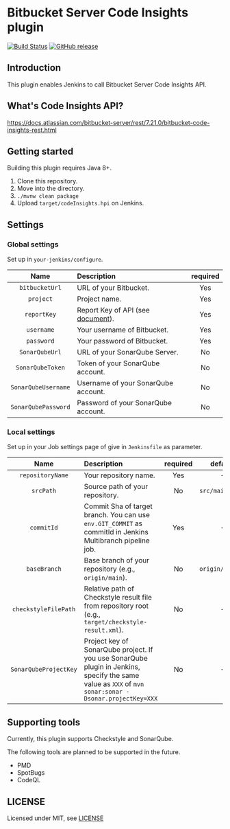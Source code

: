 # Bitbucket Server Code Insights plugin

[![Build Status](https://github.com/T45K/Bitbucket-Server-Code-Insights-plugin/actions/workflows/execute-test.yaml/badge.svg)](https://github.com/T45K/Bitbucket-Server-Code-Insights-plugin/actions/workflows/execute-test.yaml)
[![GitHub release](https://img.shields.io/github/v/release/T45K/Bitbucket-Server-Code-Insights-plugin?display_name=tag&include_prereleases)](https://github.com/T45K/Bitbucket-Server-Code-Insights-plugin/releases/latest)

## Introduction

This plugin enables Jenkins to call Bitbucket Server Code Insights API.

## What's Code Insights API?

https://docs.atlassian.com/bitbucket-server/rest/7.21.0/bitbucket-code-insights-rest.html

## Getting started

Building this plugin requires Java 8+.

1. Clone this repository.
2. Move into the directory.
3. `./mvnw clean package`
4. Upload `target/codeInsights.hpi` on Jenkins.

## Settings

### Global settings

Set up in `your-jenkins/configure`.

|        Name         | Description                                                                                                                                                                                                                                                                                                                                                                                                                                                                                  | required |
|:-------------------:|:---------------------------------------------------------------------------------------------------------------------------------------------------------------------------------------------------------------------------------------------------------------------------------------------------------------------------------------------------------------------------------------------------------------------------------------------------------------------------------------------|:--------:|
|   `bitbucketUrl`    | URL of your Bitbucket.                                                                                                                                                                                                                                                                                                                                                                                                                                                                       |   Yes    |
|      `project`      | Project name.                                                                                                                                                                                                                                                                                                                                                                                                                                                                                |   Yes    |
|     `reportKey`     | Report Key of API (see [document](https://docs.atlassian.com/bitbucket-server/rest/7.21.0/bitbucket-code-insights-rest.html#:~:text=The%20report%20key%20should%20be%20a%20unique%20string%20chosen%20by%20the%20reporter%20and%20should%20be%20unique%20enough%20not%20to%20potentially%20clash%20with%20report%20keys%20from%20other%20reporters.%20We%20recommend%20using%20reverse%20DNS%20namespacing%20or%20a%20similar%20standard%20to%20ensure%20that%20collision%20is%20avoided.)). |   Yes    |
|     `username`      | Your username of Bitbucket.                                                                                                                                                                                                                                                                                                                                                                                                                                                                  |   Yes    |  
|     `password`      | Your password of Bitbucket.                                                                                                                                                                                                                                                                                                                                                                                                                                                                  |   Yes    |
|   `SonarQubeUrl`    | URL of your SonarQube Server.                                                                                                                                                                                                                                                                                                                                                                                                                                                                |    No    |
|  `SonarQubeToken`   | Token of your SonarQube account.                                                                                                                                                                                                                                                                                                                                                                                                                                                             |    No    |
| `SonarQubeUsername` | Username of your SonarQube account.                                                                                                                                                                                                                                                                                                                                                                                                                                                          |    No    |
| `SonarQubePassword` | Password of your SonarQube account.                                                                                                                                                                                                                                                                                                                                                                                                                                                          |    No    |

### Local settings

Set up in your Job settings page of give in `Jenkinsfile` as parameter.

|         Name          | Description                                                                                                                                           | required |     default     |
|:---------------------:|:------------------------------------------------------------------------------------------------------------------------------------------------------|:--------:|:---------------:|
|   `repositoryName`    | Your repository name.                                                                                                                                 |   Yes    |       `-`       |                                                                                                                                                                                                                                                                                                                                                                                                                                                                       
|       `srcPath`       | Source path of your repository.                                                                                                                       |    No    | `src/main/java` |
|      `commitId`       | Commit Sha of target branch. You can use `env.GIT_COMMIT` as commitId in Jenkins Multibranch pipeline job.                                            |   Yes    |       `-`       | 
|     `baseBranch`      | Base branch of your repository (e.g., `origin/main`).                                                                                                 |    No    | `origin/master` | 
| `checkstyleFilePath`  | Relative path of Checkstyle result file from repository root (e.g., `target/checkstyle-result.xml`).                                                  |    No    |       `-`       |
| `SonarQubeProjectKey` | Project key of SonarQube project. If you use SonarQube plugin in Jenkins, specify the same value as `XXX` of `mvn sonar:sonar -Dsonar.projectKey=XXX` |    No    |       `-`       | 

## Supporting tools

Currently, this plugin supports Checkstyle and SonarQube.

The following tools are planned to be supported in the future.

- PMD
- SpotBugs
- CodeQL

## LICENSE

Licensed under MIT, see [LICENSE](LICENSE.md)

